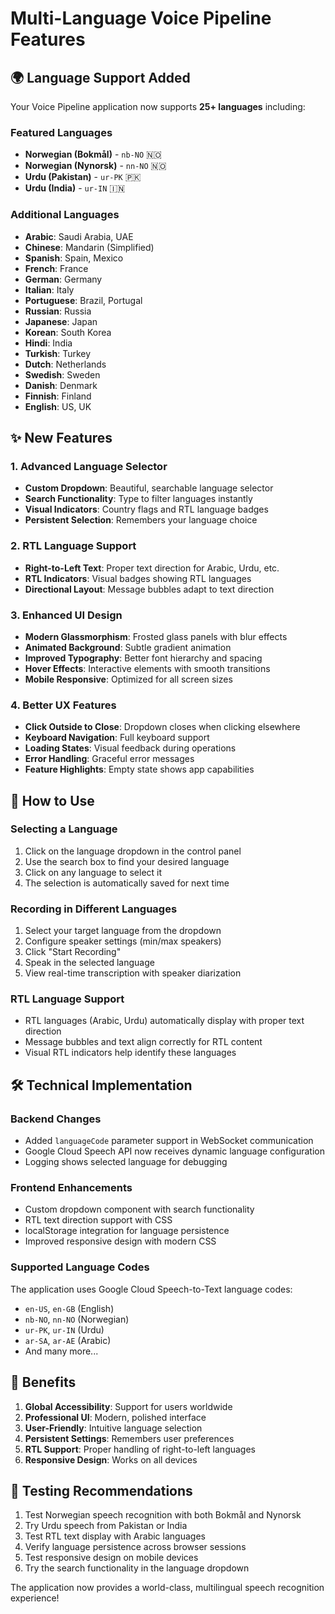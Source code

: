 # Multi-Language Voice Pipeline Features

## 🌍 Language Support Added

Your Voice Pipeline application now supports **25+ languages** including:

### Featured Languages
- **Norwegian (Bokmål)** - `nb-NO` 🇳🇴
- **Norwegian (Nynorsk)** - `nn-NO` 🇳🇴  
- **Urdu (Pakistan)** - `ur-PK` 🇵🇰
- **Urdu (India)** - `ur-IN` 🇮🇳

### Additional Languages
- **Arabic**: Saudi Arabia, UAE
- **Chinese**: Mandarin (Simplified)
- **Spanish**: Spain, Mexico
- **French**: France
- **German**: Germany
- **Italian**: Italy
- **Portuguese**: Brazil, Portugal
- **Russian**: Russia
- **Japanese**: Japan
- **Korean**: South Korea
- **Hindi**: India
- **Turkish**: Turkey
- **Dutch**: Netherlands
- **Swedish**: Sweden
- **Danish**: Denmark
- **Finnish**: Finland
- **English**: US, UK

## ✨ New Features

### 1. Advanced Language Selector
- **Custom Dropdown**: Beautiful, searchable language selector
- **Search Functionality**: Type to filter languages instantly
- **Visual Indicators**: Country flags and RTL language badges
- **Persistent Selection**: Remembers your language choice

### 2. RTL Language Support
- **Right-to-Left Text**: Proper text direction for Arabic, Urdu, etc.
- **RTL Indicators**: Visual badges showing RTL languages
- **Directional Layout**: Message bubbles adapt to text direction

### 3. Enhanced UI Design
- **Modern Glassmorphism**: Frosted glass panels with blur effects
- **Animated Background**: Subtle gradient animation
- **Improved Typography**: Better font hierarchy and spacing
- **Hover Effects**: Interactive elements with smooth transitions
- **Mobile Responsive**: Optimized for all screen sizes

### 4. Better UX Features
- **Click Outside to Close**: Dropdown closes when clicking elsewhere
- **Keyboard Navigation**: Full keyboard support
- **Loading States**: Visual feedback during operations
- **Error Handling**: Graceful error messages
- **Feature Highlights**: Empty state shows app capabilities

## 🚀 How to Use

### Selecting a Language
1. Click on the language dropdown in the control panel
2. Use the search box to find your desired language
3. Click on any language to select it
4. The selection is automatically saved for next time

### Recording in Different Languages
1. Select your target language from the dropdown
2. Configure speaker settings (min/max speakers)
3. Click "Start Recording" 
4. Speak in the selected language
5. View real-time transcription with speaker diarization

### RTL Language Support
- RTL languages (Arabic, Urdu) automatically display with proper text direction
- Message bubbles and text align correctly for RTL content
- Visual RTL indicators help identify these languages

## 🛠 Technical Implementation

### Backend Changes
- Added `languageCode` parameter support in WebSocket communication
- Google Cloud Speech API now receives dynamic language configuration
- Logging shows selected language for debugging

### Frontend Enhancements
- Custom dropdown component with search functionality
- RTL text direction support with CSS
- localStorage integration for language persistence
- Improved responsive design with modern CSS

### Supported Language Codes
The application uses Google Cloud Speech-to-Text language codes:
- `en-US`, `en-GB` (English)
- `nb-NO`, `nn-NO` (Norwegian)
- `ur-PK`, `ur-IN` (Urdu)
- `ar-SA`, `ar-AE` (Arabic)
- And many more...

## 🎯 Benefits

1. **Global Accessibility**: Support for users worldwide
2. **Professional UI**: Modern, polished interface
3. **User-Friendly**: Intuitive language selection
4. **Persistent Settings**: Remembers user preferences
5. **RTL Support**: Proper handling of right-to-left languages
6. **Responsive Design**: Works on all devices

## 🔧 Testing Recommendations

1. Test Norwegian speech recognition with both Bokmål and Nynorsk
2. Try Urdu speech from Pakistan or India
3. Test RTL text display with Arabic languages
4. Verify language persistence across browser sessions
5. Test responsive design on mobile devices
6. Try the search functionality in the language dropdown

The application now provides a world-class, multilingual speech recognition experience!
